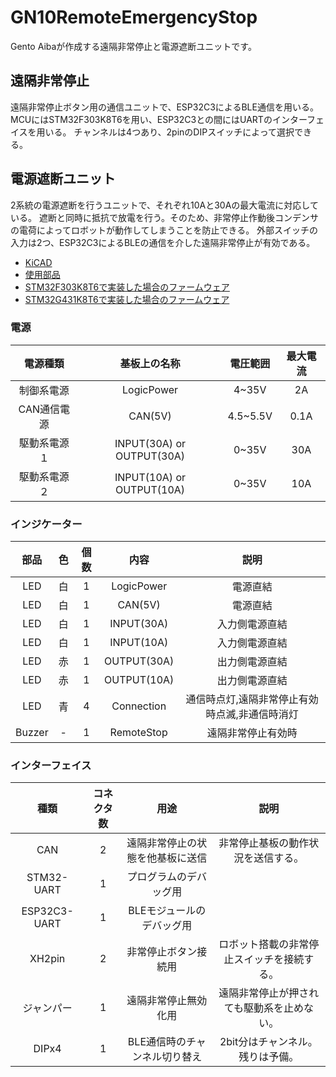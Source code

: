 # GN10RemoteEmergencyStop
Gento Aibaが作成する遠隔非常停止と電源遮断ユニットです。

## 遠隔非常停止

遠隔非常停止ボタン用の通信ユニットで、ESP32C3によるBLE通信を用いる。
MCUにはSTM32F303K8T6を用い、ESP32C3との間にはUARTのインターフェイスを用いる。
チャンネルは4つあり、2pinのDIPスイッチによって選択できる。

## 電源遮断ユニット

2系統の電源遮断を行うユニットで、それぞれ10Aと30Aの最大電流に対応している。
遮断と同時に抵抗で放電を行う。そのため、非常停止作動後コンデンサの電荷によってロボットが動作してしまうことを防止できる。
外部スイッチの入力は2つ、ESP32C3によるBLEの通信を介した遠隔非常停止が有効である。

- [KiCAD](power_cutoff_unit)
- [使用部品](docs/power_cuttoff_unit_parts.md)
- [STM32F303K8T6で実装した場合のファームウェア](power_cutoff_unit/firmware/F303)
- [STM32G431K8T6で実装した場合のファームウェア](power_cutoff_unit/firmware/G431)

### 電源

|電源種類|基板上の名称|電圧範囲|最大電流|
|:-:|:-:|:-:|:-:|
|制御系電源|LogicPower|4~35V|2A|
|CAN通信電源|CAN(5V)|4.5~5.5V|0.1A|
|駆動系電源１|INPUT(30A) or OUTPUT(30A)|0~35V|30A|
|駆動系電源２|INPUT(10A) or OUTPUT(10A)|0~35V|10A|

### インジケーター

|部品|色|個数|内容|説明|
|:-:|:-:|:-:|:-:|:-:|
|LED|白|1|LogicPower|電源直結|
|LED|白|1|CAN(5V)|電源直結|
|LED|白|1|INPUT(30A)|入力側電源直結|
|LED|白|1|INPUT(10A)|入力側電源直結|
|LED|赤|1|OUTPUT(30A)|出力側電源直結|
|LED|赤|1|OUTPUT(10A)|出力側電源直結|
|LED|青|4|Connection|通信時点灯,遠隔非常停止有効時点滅,非通信時消灯|
|Buzzer|-|1|RemoteStop|遠隔非常停止有効時|

### インターフェイス

|種類|コネクタ数|用途|説明|
|:-:|:-:|:-:|:-:|
|CAN|2|遠隔非常停止の状態を他基板に送信|非常停止基板の動作状況を送信する。|
|STM32-UART|1|プログラムのデバッグ用||
|ESP32C3-UART|1|BLEモジュールのデバッグ用||
|XH2pin|2|非常停止ボタン接続用|ロボット搭載の非常停止スイッチを接続する。|
|ジャンパー|1|遠隔非常停止無効化用|遠隔非常停止が押されても駆動系を止めない。|
|DIPx4|1|BLE通信時のチャンネル切り替え|2bit分はチャンネル。残りは予備。|